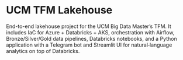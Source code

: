 # UCM TFM Lakehouse

End-to-end lakehouse project for the UCM Big Data Master’s TFM. It includes IaC for Azure + Databricks + AKS, orchestration with Airflow, Bronze/Silver/Gold data pipelines, Databricks notebooks, and a Python application with a Telegram bot and Streamlit UI for natural‑language analytics on top of Databricks.
